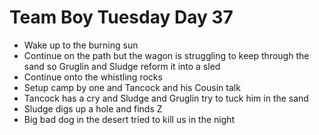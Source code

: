 # Team Boy Tuesday Day 37

- Wake up to the burning sun
- Continue on the path but the wagon is struggling to keep through the sand so Gruglin and Sludge reform it into a sled
- Continue onto the whistling rocks
- Setup camp by one and Tancock and his Cousin talk
- Tancock has a cry and Sludge and Gruglin try to tuck him in the sand
- Sludge digs up a hole and finds Z
- Big bad dog in the desert tried to kill us in the night